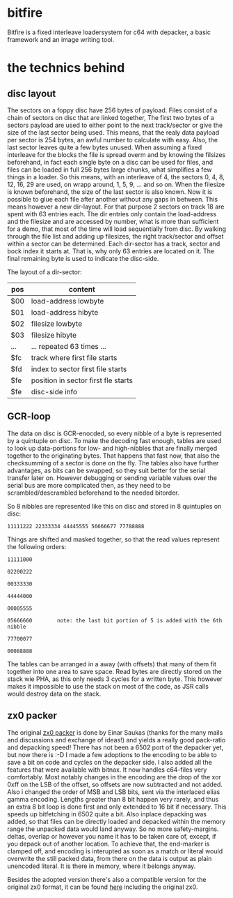 # bitfire

Bitfire is a fixed interleave loadersystem for c64 with depacker, a basic framework and an image writing tool.

# the technics behind

## disc layout

The sectors on a foppy disc have 256 bytes of payload. Files consist of a chain of sectors on disc that are linked together, The first two bytes of a sectors payload are used to either point to the next track/sector or give the size of the last sector being used.
This means, that the realy data payload per sector is 254 bytes, an awful number to calculate with easy. Also, the last sector leaves quite a few bytes unused.
When assuming a fixed interleave for the blocks the file is spread overm and by knowing the filsizes beforehand, in fact each single byte on a disc can be used for files, and files can be loaded in full 256 bytes large chunks, what simplifies a few things in a loader.
So this means, with an interleave of 4, the sectors 0, 4, 8, 12, 16, 29 are used, on wrapp around, 1, 5, 9, ... and so on. When the filesize is known beforehand, the size of the last sector is also known.                                                                    Now it is possible to glue each file after another without any gaps in between. This means however a new dir-layout. For that purpose 2 sectors on track 18 are spent with 63 entries each.
The dir entries only contain the load-address and the filesize and are accessed by number, what is more than sufficient for a demo, that most of the time will load sequentially from disc.
By walking through the file list and adding up filesizes, the right track/sector and offset within a sector can be determined. Each dir-sector has a track, sector and bock index it starts at. That is, why only 63 entries are located on it. The final remaining byte is used
 to indicate the disc-side.

The layout of a dir-sector:

pos | content
--- | -------
$00 | load-address lowbyte
$01 | load-address hibyte
$02 | filesize lowbyte
$03 | filesize hibyte
... | ... repeated 63 times ...
$fc | track where first file starts
$fd | index to sector first file starts
$fe | position in sector first fle starts
$fe | disc-side info

## GCR-loop

The data on disc is GCR-enocded, so every nibble of a byte is represented by a quintuple on disc. To make the decoding fast enough, tables are used to look up data-portions for low- and high-nibbles that are finally merged together to the originating bytes. That happens that fast now, that also the checksumming of a sector is done on the fly. The tables also have further advantages, as bits can be swapped, so they suit better for the serial transfer later on. However debugging or sending variable values over the serial bus are more complicated then, as they need to be scrambled/descrambled beforehand to the needed bitorder.

So 8 nibbles are represented like this on disc and stored in 8 quintuples on disc:

`11111222 22333334 44445555 56666677 77788888`

Things are shifted and masked together, so that the read values represent the following orders:

`11111000`

`02200222`

`00333330`

`44444000`

`00005555`

`05666660        note: the last bit portion of 5 is added with the 6th nibble`

`77700077`

`00088888`

The tables can be arranged in a away (with offsets) that many of them fit together into one area to save space.
Read bytes are directly stored on the stack wie PHA, as this only needs 3 cycles for a written byte. This however makes it impossible to use the stack on most of the code, as JSR calls would destroy data on the stack.

## zx0 packer

The original [zx0 packer](https://github.com/einar-saukas/ZX0) is done by Einar Saukas (thanks for the many mails and discussions and exchange of ideas!) and yields a really good pack-ratio and depacking speed! There has not been a 6502 port of the depacker yet, but now there is :-D I made a few adoptions to the encoding to be able to save a bit on code and cycles on the depacker side. I also added all the features that were available with bitnax. It now handles c64-files very comfortably.
Most notably changes in the encoding are the drop of the xor 0xff on the LSB of the offset, so offsets are now subtracted and not added. Also i changed the order of MSB and LSB bits, sent via the interlaced elias gamma encoding. Lengths greater than 8 bit happen very rarely, and thus an extra 8 bit loop is done first and only extended to 16 bit if necessary. This speeds up bitfetching in 6502 quite a bit.
Also inplace depacking was added, so that files can be directly loaded and depacked within the memory range the unpacked data would land anyway. So no more safety-margins. deltas, overlap or however you name it has to be taken care of, except, if you depack out of another location. To achieve that, the end-marker is clamped off, and encoding is interupted as soon as a match or literal would overwrite the still packed data, from there on the data is output as plain unencoded literal. It is there in memory, where it belongs anyway.

Besides the adopted version there's also a compatible version for the original zx0 format, it can be found [here](https://github.com/bboxy/bitfire/tree/master/bitfire/zx0/6502) including the original zx0.
